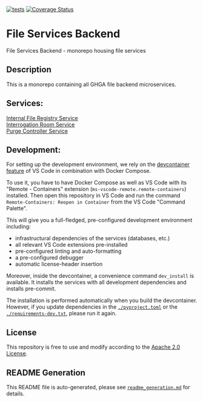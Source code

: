 [![tests](https://github.com/ghga-de/file-services-backend/actions/workflows/tests.yaml/badge.svg)](https://github.com/ghga-de/file-services-backend/actions/workflows/tests.yaml)
[![Coverage Status](https://coveralls.io/repos/github/ghga-de/file-services-backend/badge.svg?branch=main)](https://coveralls.io/github/ghga-de/file-services-backend?branch=main)

# File Services Backend

File Services Backend - monorepo housing file services

## Description

This is a monorepo containing all GHGA file backend microservices.


## Services:

[Internal File Registry Service](services/ifrs/README.md)  
[Interrogation Room Service](services/irs/README.md)  
[Purge Controller Service](services/pcs/README.md)

## Development:

For setting up the development environment, we rely on the
[devcontainer feature](https://code.visualstudio.com/docs/remote/containers) of VS Code
in combination with Docker Compose.

To use it, you have to have Docker Compose as well as VS Code with its "Remote - Containers"
extension (`ms-vscode-remote.remote-containers`) installed.
Then open this repository in VS Code and run the command
`Remote-Containers: Reopen in Container` from the VS Code "Command Palette".

This will give you a full-fledged, pre-configured development environment including:
- infrastructural dependencies of the services (databases, etc.)
- all relevant VS Code extensions pre-installed
- pre-configured linting and auto-formatting
- a pre-configured debugger
- automatic license-header insertion

Moreover, inside the devcontainer, a convenience command `dev_install` is available.
It installs the services with all development dependencies and installs pre-commit.

The installation is performed automatically when you build the devcontainer. However,
if you update dependencies in the [`./pyproject.toml`](./pyproject.toml) or the
[`./requirements-dev.txt`](./requirements-dev.txt), please run it again.

## License

This repository is free to use and modify according to the
[Apache 2.0 License](./LICENSE).

## README Generation

This README file is auto-generated, please see [`readme_generation.md`](./readme_generation.md)
for details.
